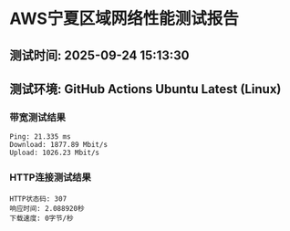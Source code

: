 # AWS宁夏区域网络性能测试报告
## 测试时间: 2025-09-24 15:13:30
## 测试环境: GitHub Actions Ubuntu Latest (Linux)

### 带宽测试结果
```
Ping: 21.335 ms
Download: 1877.89 Mbit/s
Upload: 1026.23 Mbit/s
```

### HTTP连接测试结果
```
HTTP状态码: 307
响应时间: 2.088920秒
下载速度: 0字节/秒
```

